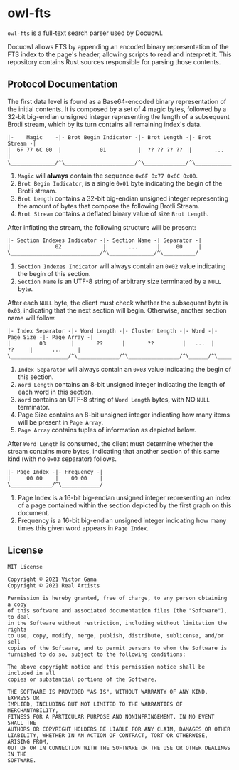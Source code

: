 # owl-fts

`owl-fts` is a full-text search parser used by Docuowl.

Docuowl allows FTS by appending an encoded binary representation of the FTS 
index to the page's header, allowing scripts to read and interpret it. This 
repository contains Rust sources responsible for parsing those contents.

## Protocol Documentation
The first data level is found as a Base64-encoded binary representation of the
initial contents. It is composed by a set of 4 magic bytes, followed by a 32-bit
big-endian unsigned integer representing the length of a subsequent Brotli 
stream, which by its turn contains all remaining index's data.

```
|-    Magic    -|- Brot Begin Indicator -|- Brot Length -|- Brot Stream -|
|  6F 77 6C 00  |            01          |  ?? ?? ?? ??  |       ...     |
\______________/^\______________________/^\_____________/^\______________/
```

1. `Magic` will **always** contain the sequence `0x6F 0x77 0x6C 0x00`.
2. `Brot Begin Indicator`, is a single `0x01` byte indicating the begin of the 
Brotli stream.
3. `Brot Length` contains a 32-bit big-endian unsigned integer representing the
amount of bytes that compose the following Brotli Stream.
4. `Brot Stream` contains a deflated binary value of size `Brot Length`.

After inflating the stream, the following structure will be present:

```
|- Section Indexes Indicator -|- Section Name -| Separator -|
|              02             |       ...      |     00     |
\____________________________/^\______________/^\__________/

```

1. `Section Indexes Indicator` will always contain an `0x02` value indicating
the begin of this section.
2. `Section Name` is an UTF-8 string of arbitrary size terminated by a `NULL`
byte.

After each `NULL` byte, the client must check whether the subsequent byte is 
`0x03`, indicating that the next section will begin. Otherwise, another section
name will follow.

```
|- Index Separator -|- Word Length -|- Cluster Length -|- Word -|- Page Size -|- Page Array -|
|         03        |       ??      |       ??         |   ...  |      ??     |      ...     |
\__________________/^\_____________/^\________________/^\______/^\___________/^\_____________/
```

1. `Index Separator` will always contain an `0x03` value indicating
the begin of this section.
2. `Word Length` contains an 8-bit unsigned integer indicating the length of
each word in this section.
3. `Word` contains an UTF-8 string of `Word Length` bytes, with NO `NULL` 
terminator.
4. Page Size contains an 8-bit unsigned integer indicating how many items will
be present in `Page Array`.
5. `Page Array` contains tuples of information as depicted below.

After `Word Length` is consumed, the client must determine whether the stream 
contains more bytes, indicating that another section of this same kind (with no
`0x03` separator) follows.

```
|- Page Index -|- Frequency -|
|     00 00    |    00 00    |
\_____________/^\____________/
```

1. Page Index is a 16-bit big-endian unsigned integer representing an index of a 
page contained within the section depicted by the first graph on this document.
2. Frequency is a 16-bit big-endian unsigned integer indicating how many times
this given word appears in `Page Index`.

## License

```
MIT License

Copyright © 2021 Victor Gama
Copyright © 2021 Real Artists

Permission is hereby granted, free of charge, to any person obtaining a copy
of this software and associated documentation files (the "Software"), to deal
in the Software without restriction, including without limitation the rights
to use, copy, modify, merge, publish, distribute, sublicense, and/or sell
copies of the Software, and to permit persons to whom the Software is
furnished to do so, subject to the following conditions:

The above copyright notice and this permission notice shall be included in all
copies or substantial portions of the Software.

THE SOFTWARE IS PROVIDED "AS IS", WITHOUT WARRANTY OF ANY KIND, EXPRESS OR
IMPLIED, INCLUDING BUT NOT LIMITED TO THE WARRANTIES OF MERCHANTABILITY,
FITNESS FOR A PARTICULAR PURPOSE AND NONINFRINGEMENT. IN NO EVENT SHALL THE
AUTHORS OR COPYRIGHT HOLDERS BE LIABLE FOR ANY CLAIM, DAMAGES OR OTHER
LIABILITY, WHETHER IN AN ACTION OF CONTRACT, TORT OR OTHERWISE, ARISING FROM,
OUT OF OR IN CONNECTION WITH THE SOFTWARE OR THE USE OR OTHER DEALINGS IN THE
SOFTWARE.
```

